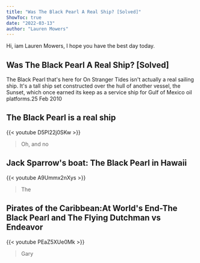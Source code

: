```yaml
---
title: "Was The Black Pearl A Real Ship? [Solved]"
ShowToc: true 
date: "2022-03-13"
author: "Lauren Mowers" 
---
```


Hi, iam Lauren Mowers, I hope you have the best day today.
## Was The Black Pearl A Real Ship? [Solved]
 The Black Pearl that's here for On Stranger Tides isn't actually a real sailing ship. It's a tall ship set constructed over the hull of another vessel, the Sunset, which once earned its keep as a service ship for Gulf of Mexico oil platforms.25 Feb 2010

## The Black Pearl is a real ship
{{< youtube D5Pl22j0SKw >}}
>Oh, and no 

## Jack Sparrow's boat: The Black Pearl in Hawaii
{{< youtube A9Ummx2nXys >}}
>The 

## Pirates of the Caribbean:At World's End-The Black Pearl and The Flying Dutchman vs Endeavor
{{< youtube PEaZ5XUe0Mk >}}
>Gary

